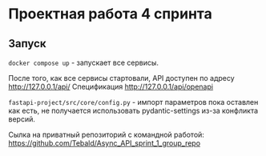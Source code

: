 # Проектная работа 4 спринта

## Запуск

`docker compose up` - запускает все сервисы.

После того, как все сервисы стартовали, API доступен по адресу http://127.0.0.1/api/
Спецификация http://127.0.0.1/api/openapi


`fastapi-project/src/core/config.py` - импорт параметров пока оставлен как есть,
не получается использовать pydantic-settings из-за конфликта версий.

Сылка на приватный репозиторий с командной работой:
https://github.com/Tebald/Async_API_sprint_1_group_repo